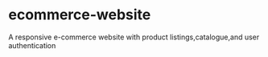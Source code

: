 # ecommerce-website
A responsive e-commerce website with product listings,catalogue,and user authentication
